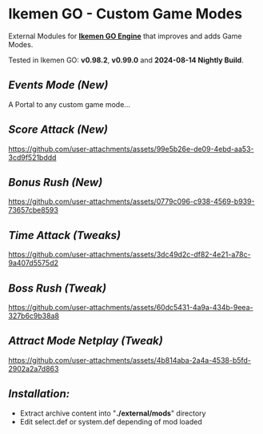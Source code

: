 # Ikemen GO - Custom Game Modes

External Modules for [**Ikemen GO Engine**](https://github.com/ikemen-engine/Ikemen-GO) that improves and adds Game Modes.

Tested in Ikemen GO: **v0.98.2**, **v0.99.0** and **2024-08-14 Nightly Build**.

##  _Events Mode (New)_
A Portal to any custom game mode...

##  _Score Attack (New)_
https://github.com/user-attachments/assets/99e5b26e-de09-4ebd-aa53-3cd9f521bddd

##  _Bonus Rush (New)_
https://github.com/user-attachments/assets/0779c096-c938-4569-b939-73657cbe8593

##  _Time Attack (Tweaks)_
https://github.com/user-attachments/assets/3dc49d2c-df82-4e21-a78c-9a407d5575d2

##  _Boss Rush (Tweak)_
https://github.com/user-attachments/assets/60dc5431-4a9a-434b-9eea-327b6c9b38a8

## _Attract Mode Netplay (Tweak)_
https://github.com/user-attachments/assets/4b814aba-2a4a-4538-b5fd-2902a2a7d863

##  _Installation:_
- Extract archive content into "**./external/mods**" directory
- Edit select.def or system.def depending of mod loaded
